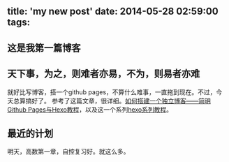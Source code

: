 title: 'my new post'
date: 2014-05-28 02:59:00
tags:
---
## 这是我第一篇博客
## 天下事，为之，则难者亦易，不为，则易者亦难
就好比写博客，搭一个github pages，不算什么难事，一直拖到现在。不过，今天总算搞好了。
参考了这篇文章，很详细。[如何搭建一个独立博客——简明Github Pages与Hexo教程](http://jianshu.io/p/05289a4bc8b2 "如何搭建一个独立博客——简明Github Pages与Hexo教程")，以及这一个系列[hexo系列教程](http://http://zipperary.com/2013/05/28/hexo-guide-2/ "hexo tutorial")。
## 最近的计划
明天，高数第一章，自控复习好。就这么多。